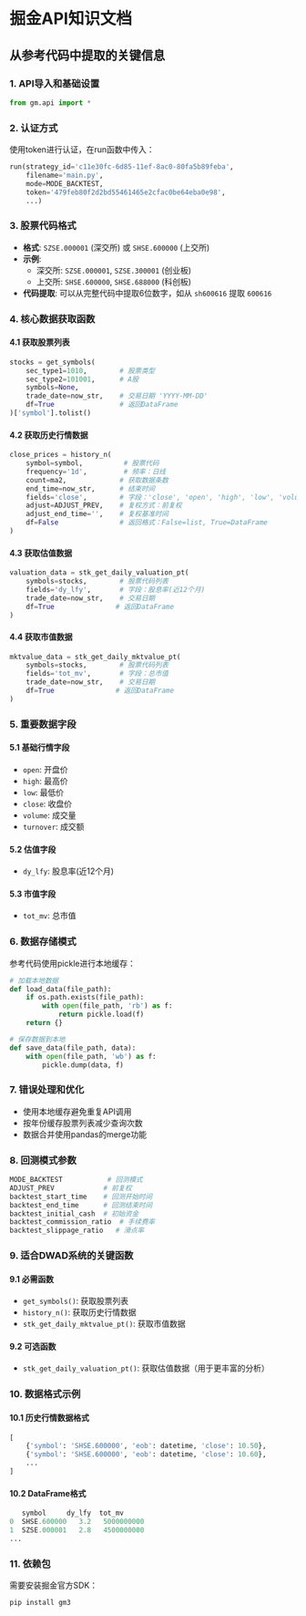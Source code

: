 # 掘金API知识文档

## 从参考代码中提取的关键信息

### 1. API导入和基础设置
```python
from gm.api import *
```

### 2. 认证方式
使用token进行认证，在run函数中传入：
```python
run(strategy_id='c11e30fc-6d85-11ef-8ac0-80fa5b89feba',
    filename='main.py',
    mode=MODE_BACKTEST,
    token='479feb80f2d2bd55461465e2cfac0be64eba0e98',
    ...)
```

### 3. 股票代码格式
- **格式**: `SZSE.000001` (深交所) 或 `SHSE.600000` (上交所)
- **示例**:
  - 深交所: `SZSE.000001`, `SZSE.300001` (创业板)
  - 上交所: `SHSE.600000`, `SHSE.688000` (科创板)
- **代码提取**: 可以从完整代码中提取6位数字，如从 `sh600616` 提取 `600616`

### 4. 核心数据获取函数

#### 4.1 获取股票列表
```python
stocks = get_symbols(
    sec_type1=1010,        # 股票类型
    sec_type2=101001,      # A股
    symbols=None,
    trade_date=now_str,    # 交易日期 'YYYY-MM-DD'
    df=True                # 返回DataFrame
)['symbol'].tolist()
```

#### 4.2 获取历史行情数据
```python
close_prices = history_n(
    symbol=symbol,          # 股票代码
    frequency='1d',         # 频率：日线
    count=ma2,             # 获取数据条数
    end_time=now_str,      # 结束时间
    fields='close',        # 字段：'close', 'open', 'high', 'low', 'volume'等
    adjust=ADJUST_PREV,    # 复权方式：前复权
    adjust_end_time='',    # 复权基准时间
    df=False               # 返回格式：False=list, True=DataFrame
)
```

#### 4.3 获取估值数据
```python
valuation_data = stk_get_daily_valuation_pt(
    symbols=stocks,        # 股票代码列表
    fields='dy_lfy',       # 字段：股息率(近12个月)
    trade_date=now_str,    # 交易日期
    df=True               # 返回DataFrame
)
```

#### 4.4 获取市值数据
```python
mktvalue_data = stk_get_daily_mktvalue_pt(
    symbols=stocks,        # 股票代码列表
    fields='tot_mv',       # 字段：总市值
    trade_date=now_str,    # 交易日期
    df=True               # 返回DataFrame
)
```

### 5. 重要数据字段

#### 5.1 基础行情字段
- `open`: 开盘价
- `high`: 最高价
- `low`: 最低价
- `close`: 收盘价
- `volume`: 成交量
- `turnover`: 成交额

#### 5.2 估值字段
- `dy_lfy`: 股息率(近12个月)

#### 5.3 市值字段
- `tot_mv`: 总市值

### 6. 数据存储模式
参考代码使用pickle进行本地缓存：
```python
# 加载本地数据
def load_data(file_path):
    if os.path.exists(file_path):
        with open(file_path, 'rb') as f:
            return pickle.load(f)
    return {}

# 保存数据到本地
def save_data(file_path, data):
    with open(file_path, 'wb') as f:
        pickle.dump(data, f)
```

### 7. 错误处理和优化
- 使用本地缓存避免重复API调用
- 按年份缓存股票列表减少查询次数
- 数据合并使用pandas的merge功能

### 8. 回测模式参数
```python
MODE_BACKTEST           # 回测模式
ADJUST_PREV            # 前复权
backtest_start_time    # 回测开始时间
backtest_end_time      # 回测结束时间
backtest_initial_cash  # 初始资金
backtest_commission_ratio  # 手续费率
backtest_slippage_ratio   # 滑点率
```

### 9. 适合DWAD系统的关键函数

#### 9.1 必需函数
- `get_symbols()`: 获取股票列表
- `history_n()`: 获取历史行情数据
- `stk_get_daily_mktvalue_pt()`: 获取市值数据

#### 9.2 可选函数
- `stk_get_daily_valuation_pt()`: 获取估值数据（用于更丰富的分析）

### 10. 数据格式示例

#### 10.1 历史行情数据格式
```python
[
    {'symbol': 'SHSE.600000', 'eob': datetime, 'close': 10.50},
    {'symbol': 'SHSE.600000', 'eob': datetime, 'close': 10.60},
    ...
]
```

#### 10.2 DataFrame格式
```python
   symbol     dy_lfy  tot_mv
0  SHSE.600000   3.2   5000000000
1  SZSE.000001   2.8   4500000000
...
```

### 11. 依赖包
需要安装掘金官方SDK：
```bash
pip install gm3
```
